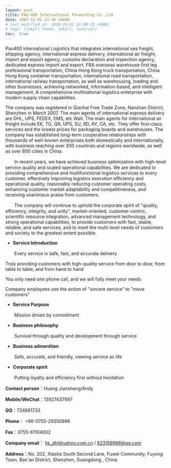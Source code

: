 ```yaml
---
layout: post
title: PAO-400 International Forwarding Co.,Ltd
date: 2007-11-01 23:30 +0800
# last_modified_at: 2020-10-01 01:08:25 +0800
# tags: [jekyll theme, jekyll, tutorial]
toc:  true
---
```


Pao400 International Logistics that integrates international sea freight, shipping agency, international express delivery, international air freight, import and export agency, customs declaration and inspection agency, dedicated express import and export, FBA overseas warehouse first leg professional transportation, China Hong Kong truck transportation, China Hong Kong container transportation, international road transportation, international railway transportation, as well as warehousing, loading and other businesses, achieving networked, information-based, and intelligent management, A comprehensive multinational logistics enterprise with modern supply chain capabilities. 

The company was registered in Qianhai Free Trade Zone, Nanshan District, Shenzhen in March 2007. The main agents of international express delivery are DHL, UPS, FEDEX, EMS, etc Wait. The main agents for international air freight include EK, TG, QR, UPS, SU, 9D, AY, CA, etc. They offer first-class services and the lowest prices for packaging boards and warehouses. The company has established long-term cooperative relationships with thousands of well-known enterprises both domestically and internationally, with business reaching over 200 countries and regions worldwide, as well as over 800 cities in China.

　　In recent years, we have achieved business optimization with high-level service quality and scaled operational capabilities. We are dedicated to providing comprehensive and multifunctional logistics services to every customer, effectively improving logistics execution efficiency and operational quality, reasonably reducing customer operating costs, enhancing customer market adaptability and competitiveness, and receiving unanimous praise from customers. 

　　The company will continue to uphold the corporate spirit of "quality, efficiency, integrity, and unity", market-oriented, customer-centric, scientific resource integration, advanced management technology, and strong operational capabilities, to provide customers with fast, stable, reliable, and safe services, and to meet the multi-level needs of customers and society to the greatest extent possible.

- **Service Introduction**

　　Every service is safe, fast, and accurate delivery

Truly providing customers with high-quality service from door to door, from table to table, and from hand to hand

You only need one phone call, and we will fully meet your needs

Company employees use the action of "sincere service" to "move customers"

- **Service Purpose** 

　　Mission driven by commitment

- **Business philosophy** 

　　Survival through quality and development through service

- **Business admonition** 

　　Safe, accurate, and friendly, viewing service as life

- **Corporate spirit**

　　Putting loyalty and efficiency first without hesitation
             

**Contact person**：Huang Jiansheng/Andy

**Mobile/WeChat**：13927437997  

**QQ**：724981733

**Phone**：  +86-0755-29350996  

**Fax**：0755-61104002

**Company email**： hk_dhl@yahoo.com.cn / 823156966@qq.com

**Address**：No. 202, Xiasha South Second Lane, Fuwei Community, Fuyong Town, Bao'an District, Shenzhen, Guangdong , China

